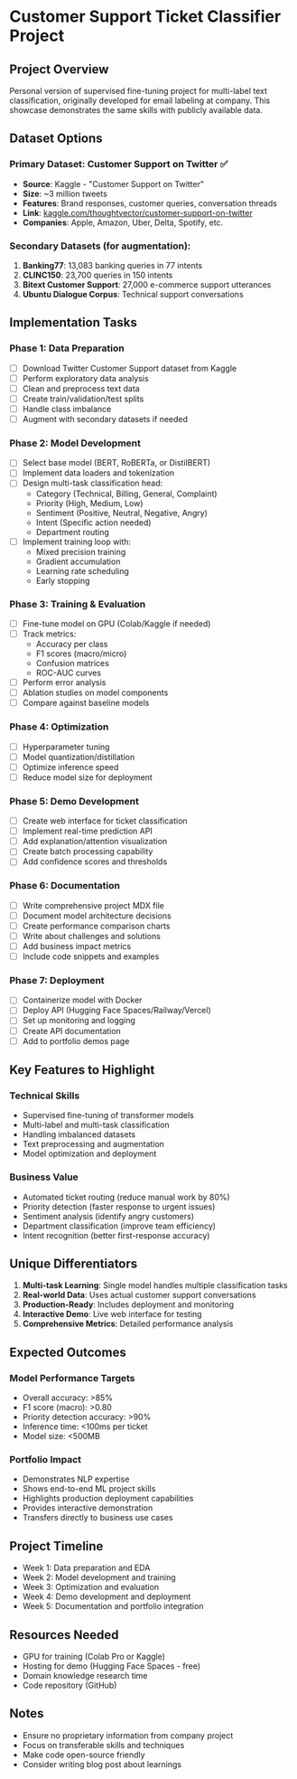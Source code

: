 # Customer Support Ticket Classifier Project

## Project Overview
Personal version of supervised fine-tuning project for multi-label text classification, originally developed for email labeling at company. This showcase demonstrates the same skills with publicly available data.

## Dataset Options

### Primary Dataset: Customer Support on Twitter ✅
- **Source**: Kaggle - "Customer Support on Twitter"
- **Size**: ~3 million tweets
- **Features**: Brand responses, customer queries, conversation threads
- **Link**: [kaggle.com/thoughtvector/customer-support-on-twitter](https://www.kaggle.com/thoughtvector/customer-support-on-twitter)
- **Companies**: Apple, Amazon, Uber, Delta, Spotify, etc.

### Secondary Datasets (for augmentation):
1. **Banking77**: 13,083 banking queries in 77 intents
2. **CLINC150**: 23,700 queries in 150 intents
3. **Bitext Customer Support**: 27,000 e-commerce support utterances
4. **Ubuntu Dialogue Corpus**: Technical support conversations

## Implementation Tasks

### Phase 1: Data Preparation
- [ ] Download Twitter Customer Support dataset from Kaggle
- [ ] Perform exploratory data analysis
- [ ] Clean and preprocess text data
- [ ] Create train/validation/test splits
- [ ] Handle class imbalance
- [ ] Augment with secondary datasets if needed

### Phase 2: Model Development
- [ ] Select base model (BERT, RoBERTa, or DistilBERT)
- [ ] Implement data loaders and tokenization
- [ ] Design multi-task classification head:
  - Category (Technical, Billing, General, Complaint)
  - Priority (High, Medium, Low)
  - Sentiment (Positive, Neutral, Negative, Angry)
  - Intent (Specific action needed)
  - Department routing
- [ ] Implement training loop with:
  - Mixed precision training
  - Gradient accumulation
  - Learning rate scheduling
  - Early stopping

### Phase 3: Training & Evaluation
- [ ] Fine-tune model on GPU (Colab/Kaggle if needed)
- [ ] Track metrics:
  - Accuracy per class
  - F1 scores (macro/micro)
  - Confusion matrices
  - ROC-AUC curves
- [ ] Perform error analysis
- [ ] Ablation studies on model components
- [ ] Compare against baseline models

### Phase 4: Optimization
- [ ] Hyperparameter tuning
- [ ] Model quantization/distillation
- [ ] Optimize inference speed
- [ ] Reduce model size for deployment

### Phase 5: Demo Development
- [ ] Create web interface for ticket classification
- [ ] Implement real-time prediction API
- [ ] Add explanation/attention visualization
- [ ] Create batch processing capability
- [ ] Add confidence scores and thresholds

### Phase 6: Documentation
- [ ] Write comprehensive project MDX file
- [ ] Document model architecture decisions
- [ ] Create performance comparison charts
- [ ] Write about challenges and solutions
- [ ] Add business impact metrics
- [ ] Include code snippets and examples

### Phase 7: Deployment
- [ ] Containerize model with Docker
- [ ] Deploy API (Hugging Face Spaces/Railway/Vercel)
- [ ] Set up monitoring and logging
- [ ] Create API documentation
- [ ] Add to portfolio demos page

## Key Features to Highlight

### Technical Skills
- Supervised fine-tuning of transformer models
- Multi-label and multi-task classification
- Handling imbalanced datasets
- Text preprocessing and augmentation
- Model optimization and deployment

### Business Value
- Automated ticket routing (reduce manual work by 80%)
- Priority detection (faster response to urgent issues)
- Sentiment analysis (identify angry customers)
- Department classification (improve team efficiency)
- Intent recognition (better first-response accuracy)

## Unique Differentiators
1. **Multi-task Learning**: Single model handles multiple classification tasks
2. **Real-world Data**: Uses actual customer support conversations
3. **Production-Ready**: Includes deployment and monitoring
4. **Interactive Demo**: Live web interface for testing
5. **Comprehensive Metrics**: Detailed performance analysis

## Expected Outcomes

### Model Performance Targets
- Overall accuracy: >85%
- F1 score (macro): >0.80
- Priority detection accuracy: >90%
- Inference time: <100ms per ticket
- Model size: <500MB

### Portfolio Impact
- Demonstrates NLP expertise
- Shows end-to-end ML project skills
- Highlights production deployment capabilities
- Provides interactive demonstration
- Transfers directly to business use cases

## Project Timeline
- Week 1: Data preparation and EDA
- Week 2: Model development and training
- Week 3: Optimization and evaluation
- Week 4: Demo development and deployment
- Week 5: Documentation and portfolio integration

## Resources Needed
- GPU for training (Colab Pro or Kaggle)
- Hosting for demo (Hugging Face Spaces - free)
- Domain knowledge research time
- Code repository (GitHub)

## Notes
- Ensure no proprietary information from company project
- Focus on transferable skills and techniques
- Make code open-source friendly
- Consider writing blog post about learnings